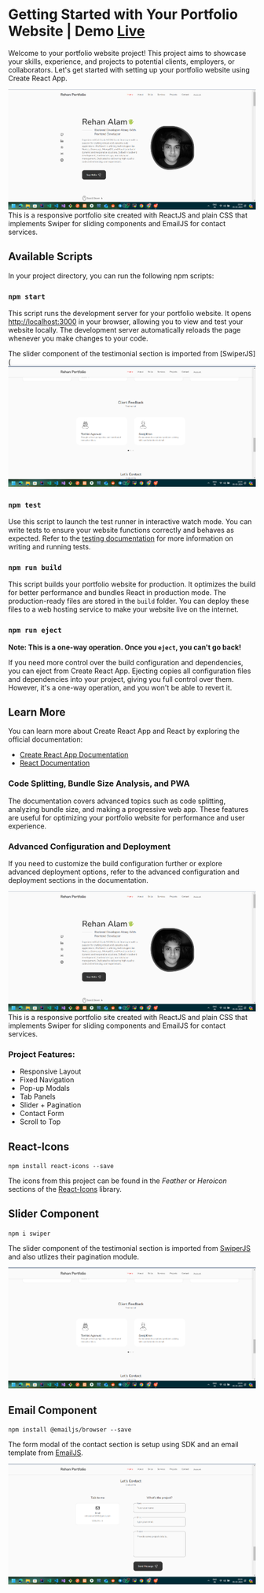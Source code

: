 
# Getting Started with Your Portfolio Website | Demo [Live](https://react-portfolio-51g6.vercel.app/)

Welcome to your portfolio website project! This project aims to showcase your skills, experience, and projects to potential clients, employers, or collaborators. Let's get started with setting up your portfolio website using Create React App.


![Screenshot](./src/assets/home.png)
This is a responsive portfolio site created with ReactJS and plain CSS that implements Swiper for sliding components and EmailJS for contact services.


## Available Scripts

In your project directory, you can run the following npm scripts:

### `npm start`

This script runs the development server for your portfolio website. It opens [http://localhost:3000](http://localhost:3000) in your browser, allowing you to view and test your website locally. The development server automatically reloads the page whenever you make changes to your code.

The slider component of the testimonial section is imported from [SwiperJS](
![Screenshot](./src/assets/swiperjs.png)

### `npm test`

Use this script to launch the test runner in interactive watch mode. You can write tests to ensure your website functions correctly and behaves as expected. Refer to the [testing documentation](https://reactjs.org/docs/testing.html) for more information on writing and running tests.

### `npm run build`

This script builds your portfolio website for production. It optimizes the build for better performance and bundles React in production mode. The production-ready files are stored in the `build` folder. You can deploy these files to a web hosting service to make your website live on the internet.

### `npm run eject`

**Note: This is a one-way operation. Once you `eject`, you can't go back!**

If you need more control over the build configuration and dependencies, you can eject from Create React App. Ejecting copies all configuration files and dependencies into your project, giving you full control over them. However, it's a one-way operation, and you won't be able to revert it.

## Learn More

You can learn more about Create React App and React by exploring the official documentation:

- [Create React App Documentation](https://create-react-app.dev/docs/getting-started/)
- [React Documentation](https://reactjs.org/docs/getting-started.html)

### Code Splitting, Bundle Size Analysis, and PWA

The documentation covers advanced topics such as code splitting, analyzing bundle size, and making a progressive web app. These features are useful for optimizing your portfolio website for performance and user experience.

### Advanced Configuration and Deployment

If you need to customize the build configuration further or explore advanced deployment options, refer to the advanced configuration and deployment sections in the documentation.

![Screenshot](./src/assets/home.png)
This is a responsive portfolio site created with ReactJS and plain CSS that implements Swiper for sliding components and EmailJS for contact services.

### Project Features:
- Responsive Layout
- Fixed Navigation
- Pop-up Modals
- Tab Panels
- Slider + Pagination
- Contact Form
- Scroll to Top


## React-Icons
`npm install react-icons --save`

The icons from this project can be found in the *Feather* or *Heroicon* sections of the [React-Icons](https://react-icons.github.io/react-icons/) library. 


## Slider Component
`npm i swiper`

The slider component of the testimonial section is imported from [SwiperJS](https://swiperjs.com/react) and also utlizes their pagination module.

![Screenshot](./src/assets/swiperjs.png)


## Email Component
`npm install @emailjs/browser --save`

The form modal of the contact section is setup using SDK and an email template from [EmailJS](https://www.emailjs.com/docs/examples/reactjs/).

![Screenshot](./src/assets/emailjs.png)
